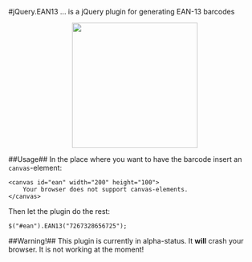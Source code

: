 #jQuery.EAN13
... is a jQuery plugin for generating EAN-13 barcodes

<center><img src="http://upload.wikimedia.org/wikipedia/commons/thumb/8/84/EAN13.svg/800px-EAN13.svg.png" style="width: 250px;" /></center>

##Usage##
In the place where you want to have the barcode insert an `canvas`-element:

	<canvas id="ean" width="200" height="100">
		Your browser does not support canvas-elements.
	</canvas>

Then let the plugin do the rest:

	$("#ean").EAN13("7267328656725");

##Warning!##
This plugin is currently in alpha-status. It **will** crash your browser. It is not working at the moment!

